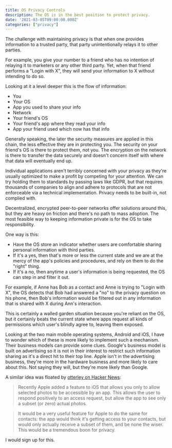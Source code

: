 ```yaml
---
title: OS Privacy Controls
description: The OS is in the best position to protect privacy.
date: '2021-03-05T09:00:00.000Z'
categories: ["privacy"]
---
```



The challenge with maintaining privacy is that when one provides information to a trusted party, that party unintentionally relays it to other parties.

For example, you give your number to a friend who has no intention of relaying it to marketers or any other third party. Yet, when that friend performs a "Login with X", they will send your information to X without intending to do so.

Looking at it a level deeper this is the flow of information:

- You
- Your OS
- App you used to share your info
- Network
- Your friend's OS
- Your friend's app where they read your info
- App your friend used which now has that info

Generally speaking, the later the security measures are applied in this chain, the less effective they are in protecting you. The security on your friend's OS is there to protect them, not you. The encryption on the network is there to transfer the data securely and doesn't concern itself with where that data will eventually end up.

Individual applications aren't terribly concerned with your privacy as they're usually optimized to make a profit by competing for your attention. We can try holding them to standards by passing laws like GDPR, but that requires thousands of companies to align and adhere to protocols that are not enforceable via a technical implementation. Privacy needs to be built-in, not complied with.

Decentralized, encrypted peer-to-peer networks offer solutions around this, but they are heavy on friction and there's no path to mass adoption. The most feasible way to keeping information private is for the OS to take responsibility.

One way is this:

- Have the OS store an indicator whether users are comfortable sharing personal information with third parties.
- If it's a yes, then that's more or less the current state and we are at the mercy of the app's policies and procedures, and rely on them to do the "right" thing.
- If it's a no, then anytime a user's information is being requested, the OS can step in and filter it out.

For example, if Anne has Bob as a contact and Anne is trying to "Login with X", the OS detects that Bob had answered a "no" to the privacy question on his phone, then Bob's information would be filtered out in any information that is shared with X during Ann's interaction.

This is certainly a walled garden situation because you're reliant on the OS, but it certainly beats the current state where apps request all kinds of permissions which user's blindly agree to, leaving them exposed.

Looking at the two main mobile operating systems, Android and iOS, I have to wonder which of these is more likely to implement such a mechanism. Their business models can provide some clues. Google's business model is built on advertising so it is not in their interest to restrict such information sharing as it's a direct hit to their top line. Apple isn't in the advertising business, they're more in the hardware business and more likely to care about this. Not saying they will, but they're more likely than Google.

A similar idea was floated by [otterley on Hacker News](https://news.ycombinator.com/item?id=26286561):

> Recently Apple added a feature to iOS that allows you only to allow selected photos to be accessible by an app. This allows the user to respond positively to an access request, but allow the app to see only a subset (or zero) actual photos.

>It would be a very useful feature for Apple to do the same for contacts: the app would think it's getting access to your contacts, but would only actually receive a subset of them, and be none the wiser. This would be a tremendous boon for privacy.

I would sign up for this.